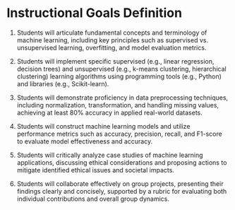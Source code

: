 Instructional Goals Definition
==============================

1. Students will articulate fundamental concepts and terminology of machine learning, including key principles such as supervised vs. unsupervised learning, overfitting, and model evaluation metrics.

2. Students will implement specific supervised (e.g., linear regression, decision trees) and unsupervised (e.g., k-means clustering, hierarchical clustering) learning algorithms using programming tools (e.g., Python) and libraries (e.g., Scikit-learn).

3. Students will demonstrate proficiency in data preprocessing techniques, including normalization, transformation, and handling missing values, achieving at least 80% accuracy in applied real-world datasets.

4. Students will construct machine learning models and utilize performance metrics such as accuracy, precision, recall, and F1-score to evaluate model effectiveness and accuracy.

5. Students will critically analyze case studies of machine learning applications, discussing ethical considerations and proposing actions to mitigate identified ethical issues and societal impacts.

6. Students will collaborate effectively on group projects, presenting their findings clearly and concisely, supported by a rubric for evaluating both individual contributions and overall group dynamics.